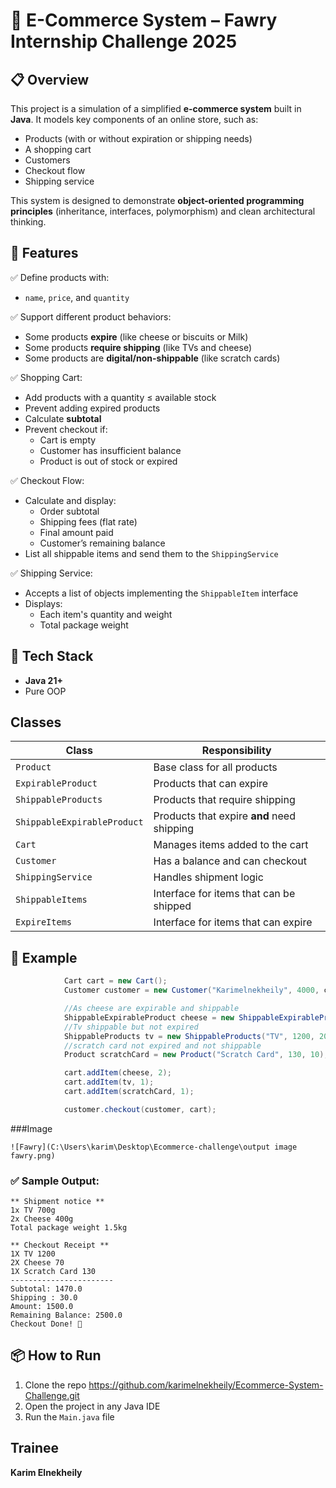 
# 🛒 E-Commerce System – Fawry Internship Challenge 2025

## 📋 Overview

This project is a simulation of a simplified **e-commerce system** built in **Java**. It models key components of an online store, such as:
- Products (with or without expiration or shipping needs)
- A shopping cart
- Customers
- Checkout flow
- Shipping service

This system is designed to demonstrate **object-oriented programming principles** (inheritance, interfaces, polymorphism) and clean architectural thinking.

## 🎯 Features

✅ Define products with:
- `name`, `price`, and `quantity`

✅ Support different product behaviors:
- Some products **expire** (like cheese or biscuits or Milk)
- Some products **require shipping** (like TVs and cheese)
- Some products are **digital/non-shippable** (like scratch cards)

✅ Shopping Cart:
- Add products with a quantity ≤ available stock
- Prevent adding expired products
- Calculate **subtotal**
- Prevent checkout if:
  - Cart is empty
  - Customer has insufficient balance
  - Product is out of stock or expired

✅ Checkout Flow:
- Calculate and display:
  - Order subtotal
  - Shipping fees (flat rate)
  - Final amount paid
  - Customer’s remaining balance
- List all shippable items and send them to the `ShippingService`

✅ Shipping Service:
- Accepts a list of objects implementing the `ShippableItem` interface
- Displays:
  - Each item's quantity and weight
  - Total package weight

## 🔧 Tech Stack

- **Java 21+**
- Pure OOP

## Classes

| Class | Responsibility |
|-------|----------------|
| `Product` | Base class for all products |
| `ExpirableProduct` | Products that can expire |
| `ShippableProducts` | Products that require shipping |
| `ShippableExpirableProduct` | Products that expire **and** need shipping |
| `Cart` | Manages items added to the cart |
| `Customer` | Has a balance and can checkout |
| `ShippingService` | Handles shipment logic |
| `ShippableItems` | Interface for items that can be shipped |
| `ExpireItems` | Interface for items that can expire |

## 🧪 Example

```java
            Cart cart = new Cart();
            Customer customer = new Customer("Karimelnekheily", 4000, cart);

            //As cheese are expirable and shippable
            ShippableExpirableProduct cheese = new ShippableExpirableProduct("Cheese", 70, 10, 0.4, LocalDate.of(2025, 7, 27));
            //Tv shippable but not expired
            ShippableProducts tv = new ShippableProducts("TV", 1200, 20, 0.7);
            //scratch card not expired and not shippable
            Product scratchCard = new Product("Scratch Card", 130, 10);

            cart.addItem(cheese, 2);
            cart.addItem(tv, 1);
            cart.addItem(scratchCard, 1);

            customer.checkout(customer, cart);
```
###Image
```
![Fawry](C:\Users\karim\Desktop\Ecommerce-challenge\output image fawry.png)
```

### ✅ Sample Output:

```
** Shipment notice **
1x TV 700g
2x Cheese 400g
Total package weight 1.5kg

** Checkout Receipt **
1X TV 1200
2X Cheese 70
1X Scratch Card 130
-----------------------
Subtotal: 1470.0
Shipping : 30.0
Amount: 1500.0
Remaining Balance: 2500.0
Checkout Done! 🎉
```

## 📦 How to Run

1. Clone the repo https://github.com/karimelnekheily/Ecommerce-System-Challenge.git
2. Open the project in any Java IDE
3. Run the `Main.java` file

## Trainee

**Karim Elnekheily** 
